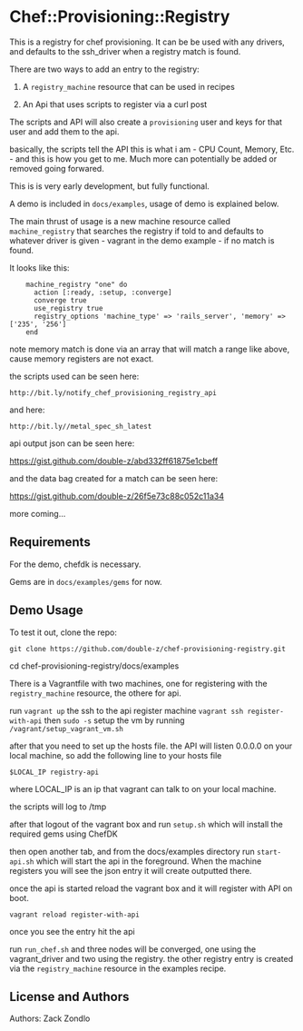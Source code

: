 # Chef::Provisioning::Registry

This is a registry for  chef provisioning. It can be be used with any drivers, and defaults to the ssh_driver when a registry match is found.

There are two ways to add an entry to the registry:

1. A `registry_machine` resource that can be used in recipes

2. An Api that uses scripts to register via a curl post

The scripts and API will also create a `provisioning` user and keys for that user and add them to the api.

basically, the scripts tell the API this is what i am - CPU Count, Memory, Etc. - and this is how you get to me. Much more can potentially be added or removed going forwared.

This is is very early development, but fully functional. 

A demo is included in `docs/examples`, usage of demo is explained below.

The main thrust of usage is a new machine resource called `machine_registry` that searches the registry if told to and defaults to whatever driver is given - vagrant in the demo example - if no match is found. 

It looks like this:

		machine_registry "one" do
		  action [:ready, :setup, :converge]
		  converge true
		  use_registry true
		  registry_options 'machine_type' => 'rails_server', 'memory' => ['235', '256']
		end

note memory match is done via an array that will match a range like above, cause memory registers are not exact.

the scripts used can be seen here:

`http://bit.ly/notify_chef_provisioning_registry_api`

and here:

`http://bit.ly//metal_spec_sh_latest`

api output json can be seen here:

https://gist.github.com/double-z/abd332ff61875e1cbeff

and the data bag created for a match can be seen here:

https://gist.github.com/double-z/26f5e73c88c052c11a34


more coming...

Requirements
------------

For the demo, chefdk is necessary.

Gems are in `docs/examples/gems` for now.

Demo Usage
-----

To test it out, clone the repo:

`git clone https://github.com/double-z/chef-provisioning-registry.git`

cd chef-provisioning-registry/docs/examples

There is a Vagrantfile with two machines, one for registering with the `registry_machine` resource, the othere for api.

run `vagrant up`
the ssh to the api register machine `vagrant ssh register-with-api`
then `sudo -s`
setup the vm by running `/vagrant/setup_vagrant_vm.sh`

after that you need to set up the hosts file. the API will listen 0.0.0.0 on your local machine, so add the following line to your hosts file

`$LOCAL_IP registry-api`

where LOCAL_IP is an ip that vagrant can talk to on your local machine.

the scripts will log to /tmp

after that logout of the vagrant box and run `setup.sh` which will install the required gems using ChefDK

then open another tab, and from the docs/examples directory run `start-api.sh` which will start the api in the foreground. When the machine registers you will see the json entry it will create outputted there.

once the api is started reload the vagrant box and it will register with API on boot.

`vagrant reload register-with-api`

once you see the entry hit  the api

run `run_chef.sh` and three nodes will be converged, one using the vagrant_driver and two using the registry. the other registry entry is created via the `registry_machine` resource in the examples recipe.

License and Authors
-------------------
Authors: Zack Zondlo
